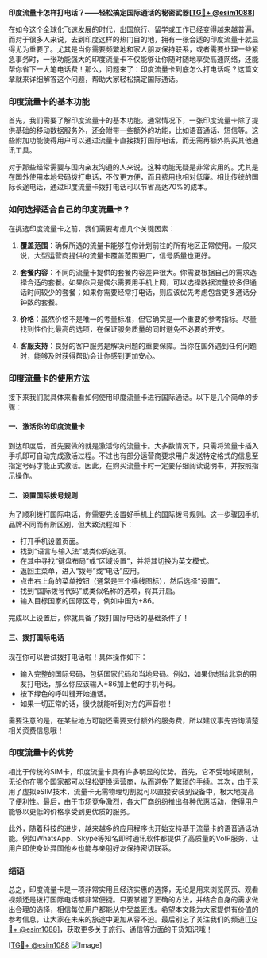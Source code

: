 **印度流量卡怎样打电话？——轻松搞定国际通话的秘密武器[[TG💪+ @esim1088](https://t.me/s/esim1088)]**

在如今这个全球化飞速发展的时代，出国旅行、留学或工作已经变得越来越普遍。而对于很多人来说，去到印度这样的热门目的地，拥有一张合适的印度流量卡就显得尤为重要了。尤其是当你需要频繁地和家人朋友保持联系，或者需要处理一些紧急事务时，一张功能强大的印度流量卡不仅能够让你随时随地享受高速网络，还能帮你省下一大笔电话费！那么，问题来了：印度流量卡到底怎么打电话呢？这篇文章就来详细解答这个问题，帮助大家轻松搞定国际通话。

### 印度流量卡的基本功能

首先，我们需要了解印度流量卡的基本功能。通常情况下，一张印度流量卡除了提供基础的移动数据服务外，还会附带一些额外的功能，比如语音通话、短信等。这些附加功能使得用户可以通过流量卡直接拨打国际电话，而无需再额外购买其他通讯工具。

对于那些经常需要与国内亲友沟通的人来说，这种功能无疑是非常实用的。尤其是在国外使用本地号码拨打电话，不仅更方便，而且费用也相对低廉。相比传统的国际长途电话，通过印度流量卡拨打电话可以节省高达70%的成本。

### 如何选择适合自己的印度流量卡？

在挑选印度流量卡之前，我们需要考虑几个关键因素：

1. **覆盖范围**：确保所选的流量卡能够在你计划前往的所有地区正常使用。一般来说，大型运营商提供的流量卡覆盖范围更广，信号质量也更好。
   
2. **套餐内容**：不同的流量卡提供的套餐内容差异很大。你需要根据自己的需求选择合适的套餐。如果你只是偶尔需要用手机上网，可以选择数据流量较多但通话时间较少的套餐；如果你需要经常打电话，则应该优先考虑包含更多通话分钟数的套餐。

3. **价格**：虽然价格不是唯一的考量标准，但它确实是一个重要的参考指标。尽量找到性价比最高的选项，在保证服务质量的同时避免不必要的开支。

4. **客服支持**：良好的客户服务是解决问题的重要保障。当你在国外遇到任何问题时，能够及时获得帮助会让你感到更加安心。

### 印度流量卡的使用方法

接下来我们就具体来看看如何使用印度流量卡进行国际通话。以下是几个简单的步骤：

#### 一、激活你的印度流量卡

到达印度后，首先要做的就是激活你的流量卡。大多数情况下，只需将流量卡插入手机即可自动完成激活过程。不过也有部分运营商要求用户发送特定格式的信息至指定号码才能正式激活。因此，在购买流量卡时一定要仔细阅读说明书，并按照指示操作。

#### 二、设置国际拨号规则

为了顺利拨打国际电话，你需要先设置好手机上的国际拨号规则。这一步骤因手机品牌不同而有所区别，但大致流程如下：

- 打开手机设置页面。
- 找到“语言与输入法”或类似的选项。
- 在其中寻找“键盘布局”或“区域设置”，并将其切换为英文模式。
- 返回主菜单，进入“拨号”或“电话”应用。
- 点击右上角的菜单按钮（通常是三个横线图标），然后选择“设置”。
- 找到“国际拨号代码”或类似名称的选项，将其开启。
- 输入目标国家的国际区号，例如中国为+86。

完成以上设置后，你就具备了拨打国际电话的基础条件了！

#### 三、拨打国际电话

现在你可以尝试拨打电话啦！具体操作如下：

- 输入完整的国际号码，包括国家代码和当地号码。例如，如果你想给北京的朋友打电话，那么你应该输入+86加上他的手机号码。
- 按下绿色的呼叫键开始通话。
- 如果一切正常的话，很快就能听到对方的声音啦！

需要注意的是，在某些地方可能还需要支付额外的服务费，所以建议事先咨询清楚相关资费信息哦！

### 印度流量卡的优势

相比于传统的SIM卡，印度流量卡具有许多明显的优势。首先，它不受地域限制，无论你在哪个国家都可以轻松更换运营商，从而避免了繁琐的手续。其次，由于采用了虚拟eSIM技术，流量卡无需物理切割就可以直接安装到设备中，极大地提高了便利性。最后，由于市场竞争激烈，各大厂商纷纷推出各种优惠活动，使得用户能够以更低的价格享受到更优质的服务。

此外，随着科技的进步，越来越多的应用程序也开始支持基于流量卡的语音通话功能。例如WhatsApp、Skype等知名即时通讯软件都提供了高质量的VoIP服务，让用户即使身处异国他乡也能与亲朋好友保持密切联系。

### 结语

总之，印度流量卡是一项非常实用且经济实惠的选择，无论是用来浏览网页、观看视频还是拨打国际电话都非常便捷。只要掌握了正确的方法，并结合自身的需求做出合理的选择，相信每位用户都能从中受益匪浅。希望本文能为大家提供有价值的参考信息，让大家在未来的旅途中更加从容不迫。最后别忘了关注我们的频道[[TG💪+ @esim1088](https://t.me/s/esim1088)]，获取更多关于旅行、通信等方面的干货知识哦！

[[TG💪+ @esim1088](https://t.me/s/esim1088) ![Image](https://i.postimg.cc/4NQfJmqS/Snipaste-2025-05-13-00-14-12.png)]